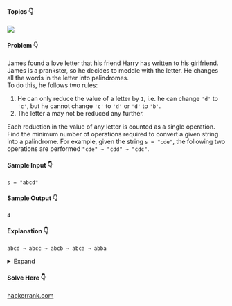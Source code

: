 #### Topics :point_down:
![](https://img.shields.io/badge/-string-wheat)
#### Problem :point_down:
James found a love letter that his friend Harry has written to his girlfriend. James is a prankster, so he decides to meddle with the letter. He changes all the words in the letter into palindromes.  
To do this, he follows two rules:  
1. He can only reduce the value of a letter by  `1`, i.e. he can change `'d'` to `'c'`, but he cannot change `'c'` to `'d'` or `'d'` to `'b'`.
2. The letter a may not be reduced any further.

Each reduction in the value of any letter is counted as a single operation. Find the minimum number of operations required to convert a given string into a palindrome.
For example, given the string `s = "cde"`, the following two operations are performed `"cde" → "cdd" → "cdc"`. 
#### Sample Input :point_down:
```
s = "abcd"
```
#### Sample Output :point_down:
```
4
```
#### Explanation :point_down:
`abcd → abcc → abcb → abca → abba`
<details>
<summary>Expand</summary>

#### Python :point_down:
```py
def solve(s):
    o = 0 # operations
    l = len(s)
    for i in range((l+1)//2):
        o += abs(ord(s[i]) - ord(s[l-i-1]))
        
    return o
```
#### Time Complexity :point_down:
```
O(n)
```
#### Space Complexity :point_down:
```
O(1)
```
</details>

#### Solve Here :point_down:
[hackerrank.com](https://www.hackerrank.com/challenges/the-love-letter-mystery/problem)
